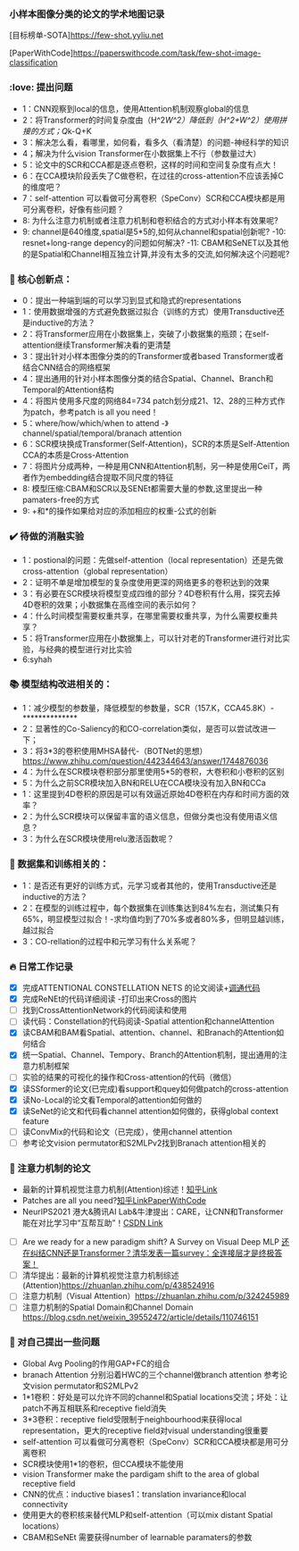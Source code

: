 
### 小样本图像分类的论文的学术地图记录
[目标榜单-SOTA]https://few-shot.yyliu.net

[PaperWithCode]https://paperswithcode.com/task/few-shot-image-classification

### :love: 提出问题
- 1：CNN观察到local的信息，使用Attention机制观察global的信息
- 2：将Transformer的时间复杂度由（H^2*W^2）降低到（H^2+W^2）使用拼接的方式；Q*k-Q+K
- 3：解决怎么看，看哪里，如何看，看多久（看清楚）的问题-神经科学的知识
- 4；解决为什么vision Transformer在小数据集上不行（参数量过大）
- 5：论文中的SCR和CCA都是逐点卷积，这样的时间和空间复杂度有点大！
- 6：在CCA模块阶段丢失了C做卷积，在过往的cross-attention不应该丢掉C的维度吧？
- 7：self-attention 可以看做可分离卷积（SpeConv）SCR和CCA模块都是用可分离卷积，好像有些问题？
- 8: 为什么注意力机制或者注意力机制和卷积结合的方式对小样本有效果呢?
- 9: channel是640维度,spatial是5*5的,如何从channel和spatial创新呢?
-10: resnet+long-range depency的问题如何解决?
-11: CBAM和SeNET以及其他的是Spatial和Channel相互独立计算,并没有太多的交流,如何解决这个问题呢?
### :rainbow: 核心创新点：
- 0：提出一种端到端的可以学习到显式和隐式的representations
- 1：使用数据增强的方式避免数据过拟合（训练的方式）使用Transductive还是inductive的方法？
- 2：将Transformer应用在小数据集上，突破了小数据集的瓶颈；在self-attention继续Transformer解决看的更清楚
- 3：提出针对小样本图像分类的的Transformer或者based Transformer或者结合CNN结合的网络框架
- 4：提出通用的针对小样本图像分类的结合Spatial、Channel、Branch和Temporal的Attention结构
- 4：将图片使用多尺度的网络84=7*3*4 patch划分成21、12、28的三种方式作为patch，参考patch is all you need！
- 5：where/how/which/when to attend -》channel/spatial/temporal/branach attention 
- 6：SCR模块换成Transformer(Self-Attention)，SCR的本质是Self-Attention CCA的本质是Cross-Attention
- 7：将图片分成两种，一种是用CNN和Attention机制，另一种是使用CeiT，两者作为embedding结合提取不同尺度的特征
- 8: 模型压缩:CBAM和SCR以及SENEt都需要大量的参数,这里提出一种pamaters-free的方式
- 9: +和*的操作如果给对应的添加相应的权重-公式的创新


### :heavy_check_mark: 待做的消融实验
- 1：postional的问题：先做self-attention（local representation）还是先做cross-attention（global representation）
- 2：证明不单是增加模型的复杂度使用更深的网络更多的卷积达到的效果
- 3：有必要在SCR模块将模型变成四维的部分？4D卷积有什么用，探究去掉4D卷积的效果；小数据集在高维空间的表示如何？
- 4：什么时间模型需要权重共享，在哪里需要权重共享，为什么需要权重共享？
- 5：将Transformer应用在小数据集上，可以针对老的Transformer进行对比实验，与经典的模型进行对比实验
- 6:<font clolor= red>syhah</font>
### :books: 模型结构改进相关的：

- 1：减少模型的参数量，降低模型的参数量，SCR（157.K，CCA45.8K）-**************
- 2：显著性的Co-Saliency的和CO-correlation类似，是否可以尝试改进一下；
- 3：将3*3的卷积使用MHSA替代-（BOTNet的思想）https://www.zhihu.com/question/442344643/answer/1744876036
- 4：为什么在SCR模块卷积部分那里使用5*5的卷积，大卷积和小卷积的区别
- 5：为什么之前SCR模块加入BN和RELU在CCA模块没有加入BN和CCa
- 1：这里提到4D卷积的原因是可以有效逼近原始4D卷积在内存和时间方面的效率？
- 2：为什么SCR模块可以保留丰富的语义信息，但做分类也没有使用语义信息？
- 3：为什么在SCR模块使用relu激活函数呢？

###  :pushpin: 数据集和训练相关的：
- 1：是否还有更好的训练方式，元学习或者其他的，使用Transductive还是inductive的方法？
- 2：在模型的训练过程中，每个数据集在训练集达到84%左右，测试集只有65%，明显模型过拟合！-求均值均到了70%多或者80%多，但明显越训练，越过拟合
- 3：CO-rellation的过程中和元学习有什么关系呢？


### :fire: 日常工作记录
- [x] 完成ATTENTIONAL CONSTELLATION NETS 的论文阅读+[调通代码](https://github.com/TJUdyk/ConstellationNet)
- [x] 完成ReNEt的代码详细阅读 -打印出来Cross的图片
- [ ] 找到CrossAttentionNetwork的代码阅读和使用   
- [ ] 读代码：Constellation的代码阅读-Spatial attention和channelAttention
- [x] 读CBAM和BAM看Spatial、attention、channel、和Branach的Attention如何结合
- [x] 统一Spatial、Channel、Tempory、Branch的Attention机制，提出通用的注意力机制框架
- [ ] 实验的结果的可视化的操作和Cross-attention的代码（微信）
- [x] 读SSformer的论文(已完成)看support和quey如何做patch的cross-attention
- [x] 读No-Local的论文看Temporal的attention如何做的
- [x] 读SeNet的论文和代码看channel attention如何做的，获得global context feature
- [ ] 读ConvMix的代码和论文（已完成），使用channel attention
- [ ] 参考论文vision permutator和S2MLPv2找到Branach attention相关的

### :banana: 注意力机制的论文 
- 最新的计算机视觉注意力机制(Attention)综述！[知乎Link](https://zhuanlan.zhihu.com/p/438524916)
- Patches are all you need?[知乎Link](https://www.zhihu.com/question/492712118/answer/2173720753)[PaperWithCode](https://paperswithcode.com/paper/patches-are-all-you-need)
- NeurIPS2021 港大&腾讯AI Lab&牛津提出：CARE，让CNN和Transformer能在对比学习中“互帮互助”！[CSDN Link](https://blog.csdn.net/moxibingdao/article/details/121219821)
- [ ] Are we ready for a new paradigm shift? A Survey on Visual Deep MLP [还在纠结CNN还是Transformer？清华发表一篇survey：全连接层才是终极答案！](https://zhuanlan.zhihu.com/p/437157898)
- [ ] 清华提出：最新的计算机视觉注意力机制综述(Attention)https://zhuanlan.zhihu.com/p/438524916
- [ ] 注意力机制（Visual Attention）https://zhuanlan.zhihu.com/p/324245989
- [ ] 注意力机制的Spatial Domain和Channel Domain https://blog.csdn.net/weixin_39552472/article/details/110746151

### :apple: 对自己提出一些问题
- Global Avg Pooling的作用GAP+FC的组合
- branach Attention 分别沿着HWC的三个channel做branch attention  参考论文vision permutator和S2MLPv2
- 1*1卷积：好处是可以允许不同的channel和Spatial locations交流；坏处：让patch不再互相联系和receptive field消失
- 3*3卷积：receptive field受限制于neighbourhood来获得local representation，更大的receptive field对visual understanding很重要
- self-attention 可以看做可分离卷积（SpeConv）SCR和CCA模块都是用可分离卷积
- SCR模块使用1*1的卷积，但CCA模块不能使用
- vision Transformer make the pardigam shift to the area of global receptive field
- CNN的优点：inductive biases1：translation invariance和local connectivity
- 使用更大的卷积核来替代MLP和self-attention（可以mix distant Spatial locations）
- CBAM和SeNEt 需要获得number of learnable paramaters的参数